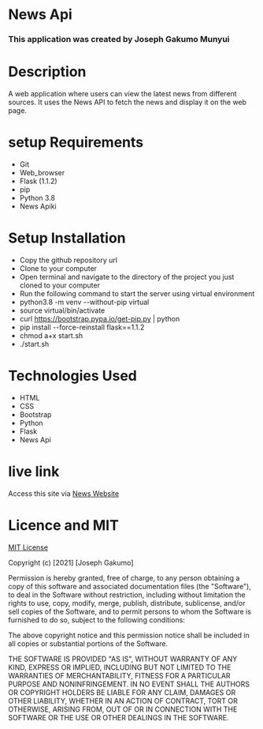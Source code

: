 # News Api
### This application was created by Joseph Gakumo Munyui
# Description
A web application where users can view the latest news from different sources. It uses the News API to fetch the news and display it on the web page.
# setup Requirements
* Git
* Web_browser 
* Flask (1.1.2)
* pip
* Python 3.8
* News Apiki
# Setup Installation

* Copy the github repository url
* Clone to your computer
* Open terminal and navigate to the directory of the project you just cloned to your computer
* Run the following command to start the server using virtual environment
* python3.8 -m venv --without-pip virtual
* source virtual/bin/activate
* curl https://bootstrap.pypa.io/get-pip.py | python
* pip install --force-reinstall flask==1.1.2
* chmod a+x start.sh
* ./start.sh

# Technologies Used
* HTML
* CSS
* Bootstrap
* Python
* Flask
* News Api
 # live link
Access this site via <a href="">News Website</a>
# Licence and MIT
<a href="https://choosealicense.com/licenses/mit/#">
MIT License
</a>

Copyright (c) [2021] [Joseph Gakumo]

Permission is hereby granted, free of charge, to any person obtaining a copy
of this software and associated documentation files (the "Software"), to deal
in the Software without restriction, including without limitation the rights
to use, copy, modify, merge, publish, distribute, sublicense, and/or sell
copies of the Software, and to permit persons to whom the Software is
furnished to do so, subject to the following conditions:

The above copyright notice and this permission notice shall be included in all
copies or substantial portions of the Software.

THE SOFTWARE IS PROVIDED "AS IS", WITHOUT WARRANTY OF ANY KIND, EXPRESS OR
IMPLIED, INCLUDING BUT NOT LIMITED TO THE WARRANTIES OF MERCHANTABILITY,
FITNESS FOR A PARTICULAR PURPOSE AND NONINFRINGEMENT. IN NO EVENT SHALL THE
AUTHORS OR COPYRIGHT HOLDERS BE LIABLE FOR ANY CLAIM, DAMAGES OR OTHER
LIABILITY, WHETHER IN AN ACTION OF CONTRACT, TORT OR OTHERWISE, ARISING FROM,
OUT OF OR IN CONNECTION WITH THE SOFTWARE OR THE USE OR OTHER DEALINGS IN THE
SOFTWARE.
